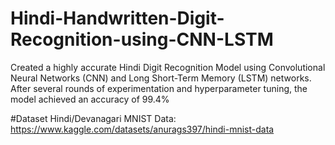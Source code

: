 # Hindi-Handwritten-Digit-Recognition-using-CNN-LSTM
Created a highly accurate Hindi Digit Recognition Model using Convolutional Neural Networks (CNN) and Long Short-Term Memory (LSTM) networks. After several rounds of experimentation and hyperparameter tuning, the model achieved an accuracy of 99.4%


#Dataset
Hindi/Devanagari MNIST Data: https://www.kaggle.com/datasets/anurags397/hindi-mnist-data

